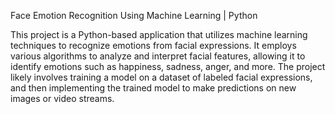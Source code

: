 Face Emotion Recognition Using Machine Learning | Python

This project is a Python-based application that utilizes machine learning techniques to recognize emotions from facial expressions. 
It employs various algorithms to analyze and interpret facial features, allowing it to identify emotions such as happiness, sadness, anger, and more. 
The project likely involves training a model on a dataset of labeled facial expressions, and then implementing the trained model to make predictions on new images or video streams. 
